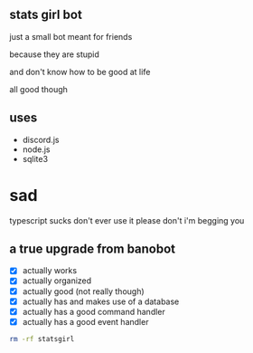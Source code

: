 ## stats girl bot
just a small bot meant for friends

because they are stupid

and don't know how to be good at life

all good though

## uses
- discord.js
- node.js
- sqlite3

# sad
typescript sucks
don't ever use it
please don't
i'm begging you


## a true upgrade from banobot
- [x] actually works
- [x] actually organized
- [x] actually good (not really though)
- [x] actually has and makes use of a database
- [x] actually has a good command handler
- [x] actually has a good event handler

```bash
rm -rf statsgirl
```